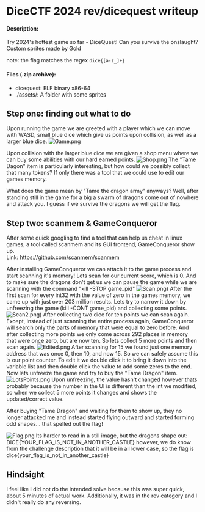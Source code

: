 # DiceCTF 2024 rev/dicequest writeup
#### Description:
Try 2024's hottest game so far - DiceQuest! Can you survive the onslaught? Custom sprites made by Gold

note: the flag matches the regex `dice{[a-z_]+}`
#### Files (.zip archive):
 - dicequest: ELF binary x86-64
 - ./assets/: A folder with some sprites
## Step one: finding out what to do
Upon running the game we are greeted with a player which we can move with WASD, small blue dice which give us points upon collision, as well as a larger blue dice.
![Game.png](https://github.com/digitaildisarray/writeups/blob/main/img/Game.png?raw=true)

Upon collision with the larger blue dice we are given a shop menu where we can buy some abilities with our hard earned points.
![Shop.png](https://github.com/digitaildisarray/writeups/blob/main/img/Shop.png?raw=true)
The "Tame Dagon" item is particularly interesting, but how could we possibly collect that many tokens? If only there was a tool that we could use to edit our games memory.  
  
What does the game mean by "Tame the dragon army" anyways? Well, after standing still in the game for a big a swarm of dragons come out of nowhere and attack you. I guess if we survive the dragons we will get the flag.
## Step two: scanmem & GameConqueror
After some quick googling to find a tool that can help us cheat in linux games, a tool called scanmem and its GUI frontend, GameConqueror show up.   
Link: https://github.com/scanmem/scanmem  

After installing GameConqueror we can attach it to the game process and start scanning it's memory! Lets scan for our current score, which is 0. And to make sure the dragons don't get us we can pause the game while we are scanning with the command "kill -STOP game_pid"
![Scan.png](https://github.com/digitaildisarray/writeups/blob/main/img/Scan.png?raw=true))
After the first scan for every int32 with the value of zero in the games memory, we came up with just over 203 million results. Lets try to narrow it down by unfreezing the game (kill -CONT game_pid) and collecting some points.
![Scan2.png](https://github.com/digitaildisarray/writeups/blob/main/img/Scan2.png?raw=true))
After collecting two dice for ten points we can scan again. Except, instead of just scanning the entire process again, GameConqueror will search only the parts of memory that were equal to zero before. And after collecting more points we only come across 292 places in memory that were once zero, but are now ten. So lets collect 5 more points and then scan again.
![Edited.png](https://github.com/digitaildisarray/writeups/blob/main/img/Edited.png?raw=true)
After scanning for 15 we found just one memory address that was once 0, then 10, and now 15. So we can safely assume this is our point counter. To edit it we double click it to bring it down into the variable list and then double click the value to add some zeros to the end. Now lets unfreeze the game and try to buy the "Tame Dragon" item.
![LotsPoints.png](https://github.com/digitaildisarray/writeups/blob/main/img/LotsPoints.png?raw=true)
Upon unfreezing, the value hasn't changed however thats probably because the number in the UI is different than the int we modified, so when we collect 5 more points it changes and shows the updated/correct value.  
  
After buying "Tame Dragon" and waiting for them to show up, they no longer attacked me and instead started flying outward and started forming odd shapes... that spelled out the flag!

![Flag.png](https://github.com/digitaildisarray/writeups/blob/main/img/Flag.png?raw=true)
Its harder to read in a still image, but the dragons shape out: DICE{YOUR_FLAG_IS_NOT_IN_ANOTHER_CASTLE} however, we do know from the challenge description that it will be in all lower case, so the flag is dice{your_flag_is_not_in_another_castle}

## Hindsight
I feel like I did not do the intended solve because this was super quick, about 5 minutes of actual work. Additionally, it was in the rev category and I didn't really do any reversing.